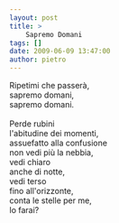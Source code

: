 ```yaml
---
layout: post
title: >
    Sapremo Domani
tags: []
date: 2009-06-09 13:47:00
author: pietro
---
```

Ripetimi che passerà,<br/>sapremo domani,<br/>sapremo domani.<br/><br/>Perde rubini<br/>l'abitudine dei momenti,<br/>assuefatto alla confusione<br/>non vedi più la nebbia,<br/>vedi chiaro<br/>anche di notte,<br/>vedi terso<br/>fino all'orizzonte,<br/>conta le stelle per me,<br/>lo farai?

